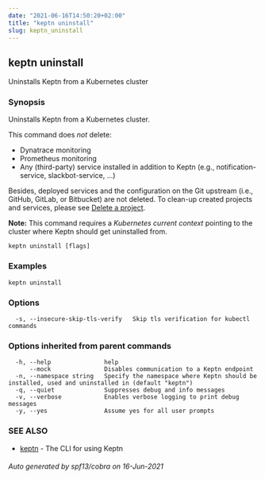 ```yaml
---
date: "2021-06-16T14:50:20+02:00"
title: "keptn uninstall"
slug: keptn_uninstall
---
```

## keptn uninstall

Uninstalls Keptn from a Kubernetes cluster

### Synopsis

Uninstalls Keptn from a Kubernetes cluster.

This command does *not* delete: 

* Dynatrace monitoring
* Prometheus monitoring
* Any (third-party) service installed in addition to Keptn (e.g., notification-service, slackbot-service, ...)

Besides, deployed services and the configuration on the Git upstream (i.e., GitHub, GitLab, or Bitbucket) are not deleted. To clean-up created projects and services, please see [Delete a project](https://keptn.sh/docs/0.9.x/manage/project/#delete-a-project).

**Note:** This command requires a *Kubernetes current context* pointing to the cluster where Keptn should get uninstalled from.


```
keptn uninstall [flags]
```

### Examples

```
keptn uninstall
```

### Options

```
  -s, --insecure-skip-tls-verify   Skip tls verification for kubectl commands
```

### Options inherited from parent commands

```
  -h, --help               help
      --mock               Disables communication to a Keptn endpoint
  -n, --namespace string   Specify the namespace where Keptn should be installed, used and uninstalled in (default "keptn")
  -q, --quiet              Suppresses debug and info messages
  -v, --verbose            Enables verbose logging to print debug messages
  -y, --yes                Assume yes for all user prompts
```

### SEE ALSO

* [keptn](../keptn/)	 - The CLI for using Keptn

###### Auto generated by spf13/cobra on 16-Jun-2021
